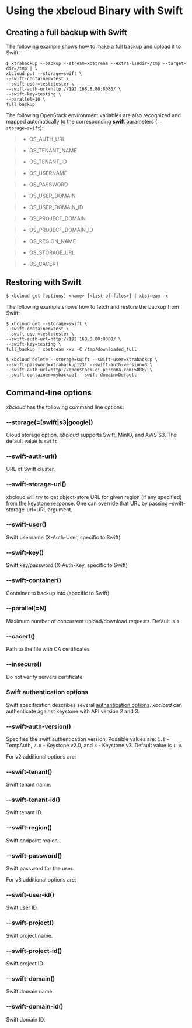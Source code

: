 # Using the xbcloud Binary with Swift

## Creating a full backup with Swift

The following example shows how to make a full backup and upload it to Swift.

```shell
$ xtrabackup --backup --stream=xbstream --extra-lsndir=/tmp --target-dir=/tmp | \
xbcloud put --storage=swift \
--swift-container=test \
--swift-user=test:tester \
--swift-auth-url=http://192.168.8.80:8080/ \
--swift-key=testing \
--parallel=10 \
full_backup
```

The following OpenStack environment variables are also recognized and mapped automatically to the corresponding **swift** parameters (`--storage=swift`):

> 
> * OS_AUTH_URL


> * OS_TENANT_NAME


> * OS_TENANT_ID


> * OS_USERNAME


> * OS_PASSWORD


> * OS_USER_DOMAIN


> * OS_USER_DOMAIN_ID


> * OS_PROJECT_DOMAIN


> * OS_PROJECT_DOMAIN_ID


> * OS_REGION_NAME


> * OS_STORAGE_URL


> * OS_CACERT

## Restoring with Swift

```shell
$ xbcloud get [options] <name> [<list-of-files>] | xbstream -x
```

The following example shows how to fetch and restore the backup from Swift:

```shell
$ xbcloud get --storage=swift \
--swift-container=test \
--swift-user=test:tester \
--swift-auth-url=http://192.168.8.80:8080/ \
--swift-key=testing \
full_backup | xbstream -xv -C /tmp/downloaded_full

$ xbcloud delete --storage=swift --swift-user=xtrabackup \
--swift-password=xtrabackup123! --swift-auth-version=3 \
--swift-auth-url=http://openstack.ci.percona.com:5000/ \
--swift-container=mybackup1 --swift-domain=Default
```

## Command-line options

*xbcloud* has the following command line options:


### --storage(=[swift|s3|google])
Cloud storage option. *xbcloud* supports Swift, MinIO, and AWS S3.
The default value is `swift`.


### --swift-auth-url()
URL of Swift cluster.


### --swift-storage-url()
xbcloud will try to get object-store URL for given region (if any specified)
from the keystone response. One can override that URL by passing
–swift-storage-url=URL argument.


### --swift-user()
Swift username (X-Auth-User, specific to Swift)


### --swift-key()
Swift key/password (X-Auth-Key, specific to Swift)


### --swift-container()
Container to backup into (specific to Swift)


### --parallel(=N)
Maximum number of concurrent upload/download requests. Default is `1`.


### --cacert()
Path to the file with CA certificates


### --insecure()
Do not verify servers certificate

### Swift authentication options

Swift specification describes several [authentication options](http://docs.openstack.org/developer/swift/overview_auth.html). *xbcloud* can
authenticate against keystone with API version 2 and 3.


### --swift-auth-version()
Specifies the swift authentication version. Possible values are: `1.0` -
TempAuth, `2.0` - Keystone v2.0, and `3` - Keystone v3. Default value is
`1.0`.

For v2 additional options are:


### --swift-tenant()
Swift tenant name.


### --swift-tenant-id()
Swift tenant ID.


### --swift-region()
Swift endpoint region.


### --swift-password()
Swift password for the user.

For v3 additional options are:


### --swift-user-id()
Swift user ID.


### --swift-project()
Swift project name.


### --swift-project-id()
Swift project ID.


### --swift-domain()
Swift domain name.


### --swift-domain-id()
Swift domain ID.
